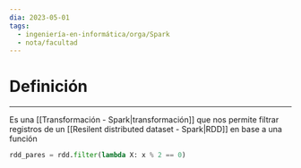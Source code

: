 ```yaml
---
dia: 2023-05-01
tags:
  - ingeniería-en-informática/orga/Spark
  - nota/facultad
---
```

# Definición
---
Es una [[Transformación - Spark|transformación]] que nos permite filtrar registros de un [[Resilent distributed dataset - Spark|RDD]] en base a una función

``` python
rdd_pares = rdd.filter(lambda X: x % 2 == 0)
```